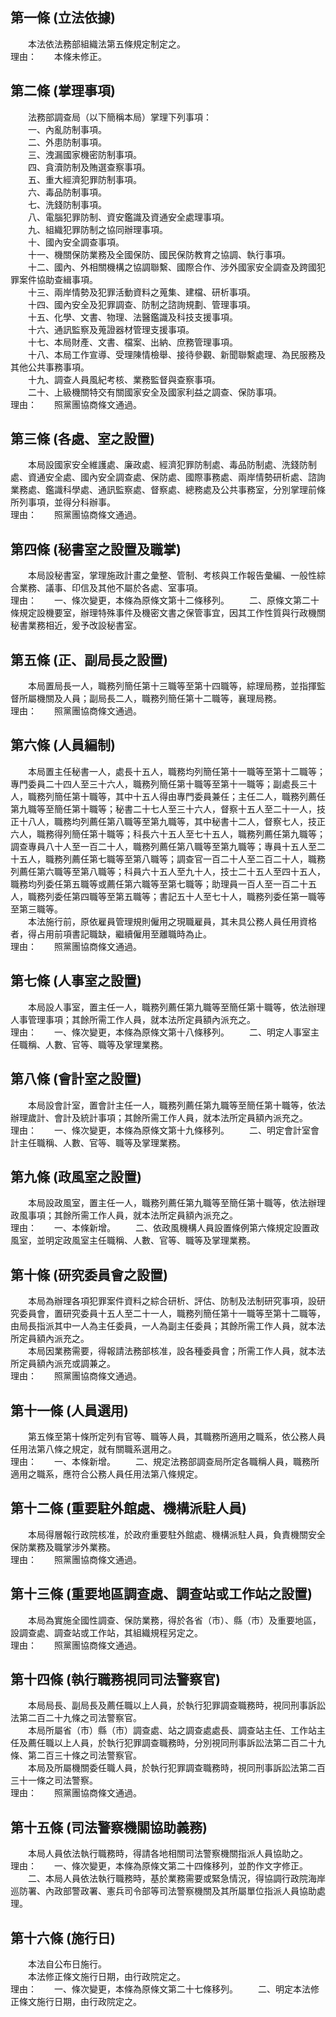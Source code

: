 第一條 (立法依據)
-----------------
　　本法依法務部組織法第五條規定制定之。  
理由：　　本條未修正。

第二條 (掌理事項)
-----------------
　　法務部調查局（以下簡稱本局）掌理下列事項：  
　　一、內亂防制事項。  
　　二、外患防制事項。  
　　三、洩漏國家機密防制事項。  
　　四、貪瀆防制及賄選查察事項。  
　　五、重大經濟犯罪防制事項。  
　　六、毒品防制事項。  
　　七、洗錢防制事項。  
　　八、電腦犯罪防制、資安鑑識及資通安全處理事項。  
　　九、組織犯罪防制之協同辦理事項。  
　　十、國內安全調查事項。  
　　十一、機關保防業務及全國保防、國民保防教育之協調、執行事項。  
　　十二、國內、外相關機構之協調聯繫、國際合作、涉外國家安全調查及跨國犯罪案件協助查緝事項。  
　　十三、兩岸情勢及犯罪活動資料之蒐集、建檔、研析事項。  
　　十四、國內安全及犯罪調查、防制之諮詢規劃、管理事項。  
　　十五、化學、文書、物理、法醫鑑識及科技支援事項。  
　　十六、通訊監察及蒐證器材管理支援事項。  
　　十七、本局財產、文書、檔案、出納、庶務管理事項。  
　　十八、本局工作宣導、受理陳情檢舉、接待參觀、新聞聯繫處理、為民服務及其他公共事務事項。  
　　十九、調查人員風紀考核、業務監督與查察事項。  
　　二十、上級機關特交有關國家安全及國家利益之調查、保防事項。  
理由：　　照黨團協商條文通過。

第三條 (各處、室之設置)
-----------------------
　　本局設國家安全維護處、廉政處、經濟犯罪防制處、毒品防制處、洗錢防制處、資通安全處、國內安全調查處、保防處、國際事務處、兩岸情勢研析處、諮詢業務處、鑑識科學處、通訊監察處、督察處、總務處及公共事務室，分別掌理前條所列事項，並得分科辦事。  
理由：　　照黨團協商條文通過。

第四條 (秘書室之設置及職掌)
---------------------------
　　本局設秘書室，掌理施政計畫之彙整、管制、考核與工作報告彙編、一般性綜合業務、議事、印信及其他不屬於各處、室事項。  
理由：　　一、條次變更，本條為原條文第十二條移列。
　　二、原條文第二十條規定設機要室，辦理特殊事件及機密文書之保管事宜，因其工作性質與行政機關秘書業務相近，爰予改設秘書室。

第五條 (正、副局長之設置)
-------------------------
　　本局置局長一人，職務列簡任第十三職等至第十四職等，綜理局務，並指揮監督所屬機關及人員；副局長二人，職務列簡任第十二職等，襄理局務。  
理由：　　照黨團協商條文通過。

第六條 (人員編制)
-----------------
　　本局置主任秘書一人，處長十五人，職務均列簡任第十一職等至第十二職等；專門委員二十四人至三十六人，職務列簡任第十職等至第十一職等；副處長三十人，職務列簡任第十職等，其中十五人得由專門委員兼任；主任二人，職務列薦任第九職等至簡任第十職等；秘書二十七人至三十六人，督察十五人至二十一人，技正十八人，職務均列薦任第八職等至第九職等，其中秘書十二人，督察七人，技正六人，職務得列簡任第十職等；科長六十五人至七十五人，職務列薦任第九職等；調查專員八十人至一百二十人，職務列薦任第八職等至第九職等；專員十五人至二十五人，職務列薦任第七職等至第八職等；調查官一百二十人至二百二十人，職務列薦任第六職等至第八職等；科員六十五人至九十人，技士二十五人至四十五人，職務均列委任第五職等或薦任第六職等至第七職等；助理員一百人至一百二十五人，職務列委任第四職等至第五職等；書記五十人至七十人，職務列委任第一職等至第三職等。  
　　本法施行前，原依雇員管理規則僱用之現職雇員，其未具公務人員任用資格者，得占用前項書記職缺，繼續僱用至離職時為止。  
理由：　　照黨團協商條文通過。

第七條 (人事室之設置)
---------------------
　　本局設人事室，置主任一人，職務列薦任第九職等至簡任第十職等，依法辦理人事管理事項；其餘所需工作人員，就本法所定員額內派充之。  
理由：　　一、條次變更，本條為原條文第十八條移列。
　　二、明定人事室主任職稱、人數、官等、職等及掌理業務。

第八條 (會計室之設置)
---------------------
　　本局設會計室，置會計主任一人，職務列薦任第九職等至簡任第十職等，依法辦理歲計、會計及統計事項；其餘所需工作人員，就本法所定員額內派充之。  
理由：　　一、條次變更，本條為原條文第十九條移列。
　　二、明定會計室會計主任職稱、人數、官等、職等及掌理業務。

第九條 (政風室之設置)
---------------------
　　本局設政風室，置主任一人，職務列薦任第九職等至簡任第十職等，依法辦理政風事項；其餘所需工作人員，就本法所定員額內派充之。  
理由：　　一、本條新增。
　　二、依政風機構人員設置條例第六條規定設置政風室，並明定政風室主任職稱、人數、官等、職等及掌理業務。

第十條 (研究委員會之設置)
-------------------------
　　本局為辦理各項犯罪案件資料之綜合研析、評估、防制及法制研究事項，設研究委員會，置研究委員十五人至二十一人，職務列簡任第十一職等至第十二職等，由局長指派其中一人為主任委員，一人為副主任委員；其餘所需工作人員，就本法所定員額內派充之。  
　　本局因業務需要，得報請法務部核准，設各種委員會；所需工作人員，就本法所定員額內派充或調兼之。  
理由：　　照黨團協商條文通過。

第十一條 (人員選用)
-------------------
　　第五條至第十條所定列有官等、職等人員，其職務所適用之職系，依公務人員任用法第八條之規定，就有關職系選用之。  
理由：　　一、本條新增。
　　二、規定法務部調查局所定各職稱人員，職務所適用之職系，應符合公務人員任用法第八條規定。

第十二條 (重要駐外館處、機構派駐人員)
-------------------------------------
　　本局得層報行政院核准，於政府重要駐外館處、機構派駐人員，負責機關安全保防業務及職掌涉外業務。  
理由：　　照黨團協商條文通過。

第十三條 (重要地區調查處、調查站或工作站之設置)
-----------------------------------------------
　　本局為實施全國性調查、保防業務，得於各省（市）、縣（市）及重要地區，設調查處、調查站或工作站，其組織規程另定之。  
理由：　　照黨團協商條文通過。

第十四條 (執行職務視同司法警察官)
---------------------------------
　　本局局長、副局長及薦任職以上人員，於執行犯罪調查職務時，視同刑事訴訟法第二百二十九條之司法警察官。  
　　本局所屬省（市）縣（市）調查處、站之調查處處長、調查站主任、工作站主任及薦任職以上人員，於執行犯罪調查職務時，分別視同刑事訴訟法第二百二十九條、第二百三十條之司法警察官。  
　　本局及所屬機關委任職人員，於執行犯罪調查職務時，視同刑事訴訟法第二百三十一條之司法警察。  
理由：　　照黨團協商條文通過。

第十五條 (司法警察機關協助義務)
-------------------------------
　　本局人員依法執行職務時，得請各地相關司法警察機關指派人員協助之。  
理由：　　一、條次變更，本條為原條文第二十四條移列，並酌作文字修正。
　　二、本局人員依法執行職務時，基於業務需要或緊急情況，得協調行政院海岸巡防署、內政部警政署、憲兵司令部等司法警察機關及其所屬單位指派人員協助處理。

第十六條 (施行日)
-----------------
　　本法自公布日施行。  
　　本法修正條文施行日期，由行政院定之。  
理由：　　一、條次變更，本條為原條文第二十七條移列。
　　二、明定本法修正條文施行日期，由行政院定之。